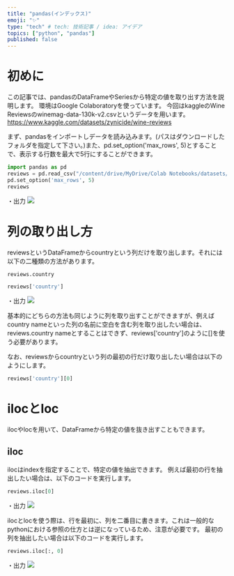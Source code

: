 ```yaml
---
title: "pandas(インデックス)"
emoji: "✨"
type: "tech" # tech: 技術記事 / idea: アイデア
topics: ["python", "pandas"]
published: false
---
```


# 初めに
この記事では、pandasのDataFrameやSeriesから特定の値を取り出す方法を説明します。
環境はGoogle Colaboratoryを使っています。
今回はkaggleのWine Reviewsのwinemag-data-130k-v2.csvというデータを用います。
https://www.kaggle.com/datasets/zynicide/wine-reviews

まず、pandasをインポートしデータを読み込みます。(パスはダウンロードしたフォルダを指定して下さい。)また、pd.set_option('max_rows', 5)とすることで、表示する行数を最大で5行にすることができます。

```py
import pandas as pd
reviews = pd.read_csv("/content/drive/MyDrive/Colab Notebooks/datasets/wine_reviews/winemag-data-130k-v2.csv", index_col=0)
pd.set_option('max_rows', 5)
reviews
```

・出力
![](https://storage.googleapis.com/zenn-user-upload/c6b3f2074692-20220406.png)

# 列の取り出し方
reviewsというDataFrameからcountryという列だけを取り出します。それには以下の二種類の方法があります。

```py
reviews.country
```

```py
reviews['country']
```

・出力
![](https://storage.googleapis.com/zenn-user-upload/a5219f25a789-20220406.png)

基本的にどちらの方法も同じように列を取り出すことができますが、例えばcountry nameといった列の名前に空白を含む列を取り出したい場合は、reviews.country nameとすることはできず、reviews['country']のように[]を使う必要があります。

なお、reviewsからcountryという列の最初の行だけ取り出したい場合は以下のようにします。
```py
reviews['country'][0]
```

# ilocとloc
ilocやlocを用いて、DataFrameから特定の値を抜き出すこともできます。

## iloc
ilocはindexを指定することで、特定の値を抽出できます。
例えば最初の行を抽出したい場合は、以下のコードを実行します。
```py
reviews.iloc[0]
```
・出力
![](https://storage.googleapis.com/zenn-user-upload/882ccfd70488-20220406.png)

ilocとlocを使う際は、行を最初に、列を二番目に書きます。これは一般的なpythonにおける参照の仕方とは逆になっているため、注意が必要です。
最初の列を抽出したい場合は以下のコードを実行します。
```py
reviews.iloc[:, 0]
```
・出力
![](https://storage.googleapis.com/zenn-user-upload/de491d70e089-20220406.png)




<!-- pandas(インデックス) -->
<!--  -->

<!-- https://www.kaggle.com/code/residentmario/indexing-selecting-assigning -->